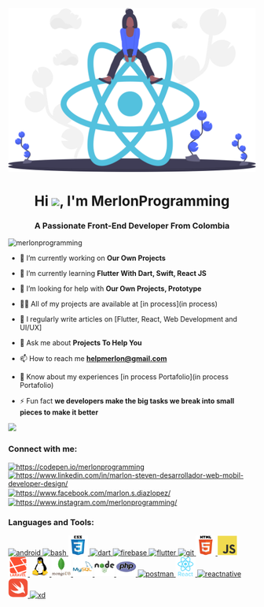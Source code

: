 [![GitHub-Banner](react.svg)](https://github.com/MerlonProgramming/MerlonProgramming/blob/main/)

<h1 align="center">Hi <img src="https://media.giphy.com/media/hvRJCLFzcasrR4ia7z/giphy.gif" width="25px">, I'm MerlonProgramming</h1>
<h3 align="center">A Passionate Front-End Developer From Colombia</h3>

<p align="left"> <img src="https://komarev.com/ghpvc/?username=merlonprogramming&label=Profile%20views&color=0e75b6&style=flat" alt="merlonprogramming" /> </p>

- 🔭 I’m currently working on **Our Own Projects**

- 🌱 I’m currently learning **Flutter With Dart, Swift, React JS**

- 🤝 I’m looking for help with **Our Own Projects, Prototype**

- 👨‍💻 All of my projects are available at [in process](in process)

- 📝 I regularly write articles on [Flutter, React, Web Development and UI/UX]

- 💬 Ask me about **Projects To Help You**

- 📫 How to reach me **helpmerlon@gmail.com**

- 📄 Know about my experiences [in process Portafolio](in process Portafolio)

- ⚡ Fun fact **we developers make the big tasks we break into small pieces to make it better**

<img height="180em" src="https://github-readme-stats.vercel.app/api?username=MerlonProgramming&show_icons=true&hide_border=true&&count_private=true&include_all_commits=true" />

<h3 align="left">Connect with me:</h3>
<p align="left">
<a href="https://codepen.io/https://codepen.io/merlonprogramming" target="blank"><img align="center" src="https://cdn.jsdelivr.net/npm/simple-icons@3.0.1/icons/codepen.svg" alt="https://codepen.io/merlonprogramming" height="30" width="40" /></a>
<a href="https://linkedin.com/in/https://www.linkedin.com/in/marlon-steven-desarrollador-web-mobil-developer-design/" target="blank"><img align="center" src="https://cdn.jsdelivr.net/npm/simple-icons@3.0.1/icons/linkedin.svg" alt="https://www.linkedin.com/in/marlon-steven-desarrollador-web-mobil-developer-design/" height="30" width="40" /></a>
<a href="https://fb.com/https://www.facebook.com/marlon.s.diazlopez/" target="blank"><img align="center" src="https://cdn.jsdelivr.net/npm/simple-icons@3.0.1/icons/facebook.svg" alt="https://www.facebook.com/marlon.s.diazlopez/" height="30" width="40" /></a>
<a href="https://instagram.com/https://www.instagram.com/merlonprogramming/" target="blank"><img align="center" src="https://cdn.jsdelivr.net/npm/simple-icons@3.0.1/icons/instagram.svg" alt="https://www.instagram.com/merlonprogramming/" height="30" width="40" /></a>
</p>

<h3 align="left">Languages and Tools:</h3>
<p align="left"> <a href="https://developer.android.com" target="_blank"> <img src="https://devicons.github.io/devicon/devicon.git/icons/android/android-original-wordmark.svg" alt="android" width="40" height="40"/> </a> 
<a href="https://www.gnu.org/software/bash/" target="_blank"> <img src="https://www.vectorlogo.zone/logos/gnu_bash/gnu_bash-icon.svg" alt="bash" width="40" height="40"/> </a>
<a href="https://www.w3schools.com/css/" target="_blank"> <img src="https://raw.githubusercontent.com/devicons/devicon/master/icons/css3/css3-original-wordmark.svg" alt="css3" width="40" height="40"/> </a>
 <a href="https://dart.dev" target="_blank"> <img src="https://www.vectorlogo.zone/logos/dartlang/dartlang-icon.svg" alt="dart" width="40" height="40"/> </a>
 <a href="https://firebase.google.com/" target="_blank"> <img src="https://www.vectorlogo.zone/logos/firebase/firebase-icon.svg" alt="firebase" width="40" height="40"/> </a>
 <a href="https://flutter.dev" target="_blank"> <img src="https://www.vectorlogo.zone/logos/flutterio/flutterio-icon.svg" alt="flutter" width="40" height="40"/> </a>
 <a href="https://git-scm.com/" target="_blank"> <img src="https://www.vectorlogo.zone/logos/git-scm/git-scm-icon.svg" alt="git" width="40" height="40"/> </a>
 <a href="https://www.w3.org/html/" target="_blank"> <img src="https://raw.githubusercontent.com/devicons/devicon/master/icons/html5/html5-original-wordmark.svg" alt="html5" width="40" height="40"/> </a>
 <a href="https://developer.mozilla.org/en-US/docs/Web/JavaScript" target="_blank"> <img src="https://raw.githubusercontent.com/devicons/devicon/master/icons/javascript/javascript-original.svg" alt="javascript" width="40" height="40"/> </a>
 <a href="https://laravel.com/" target="_blank"> <img src="https://raw.githubusercontent.com/devicons/devicon/master/icons/laravel/laravel-plain-wordmark.svg" alt="laravel" width="40" height="40"/> </a>
 <a href="https://www.linux.org/" target="_blank"> <img src="https://raw.githubusercontent.com/devicons/devicon/master/icons/linux/linux-original.svg" alt="linux" width="40" height="40"/> </a>
 <a href="https://www.mongodb.com/" target="_blank"> <img src="https://raw.githubusercontent.com/devicons/devicon/master/icons/mongodb/mongodb-original-wordmark.svg" alt="mongodb" width="40" height="40"/> </a>
 <a href="https://www.mysql.com/" target="_blank"> <img src="https://raw.githubusercontent.com/devicons/devicon/master/icons/mysql/mysql-original-wordmark.svg" alt="mysql" width="40" height="40"/> </a>
 <a href="https://nodejs.org" target="_blank"> <img src="https://raw.githubusercontent.com/devicons/devicon/master/icons/nodejs/nodejs-original-wordmark.svg" alt="nodejs" width="40" height="40"/> </a>
 <a href="https://www.php.net" target="_blank"> <img src="https://raw.githubusercontent.com/devicons/devicon/master/icons/php/php-original.svg" alt="php" width="40" height="40"/> </a>
 <a href="https://postman.com" target="_blank"> <img src="https://www.vectorlogo.zone/logos/getpostman/getpostman-icon.svg" alt="postman" width="40" height="40"/> </a>
 <a href="https://reactjs.org/" target="_blank"> <img src="https://raw.githubusercontent.com/devicons/devicon/master/icons/react/react-original-wordmark.svg" alt="react" width="40" height="40"/> </a>
 <a href="https://reactnative.dev/" target="_blank"> <img src="https://reactnative.dev/img/header_logo.svg" alt="reactnative" width="40" height="40"/> </a>
 <a href="https://developer.apple.com/swift/" target="_blank"> <img src="https://raw.githubusercontent.com/devicons/devicon/master/icons/swift/swift-original.svg" alt="swift" width="40" height="40"/> </a>
 <a href="https://www.adobe.com/products/xd.html" target="_blank"> <img src="https://cdn.worldvectorlogo.com/logos/adobe-xd.svg" alt="xd" width="40" height="40"/> </a> </p>
